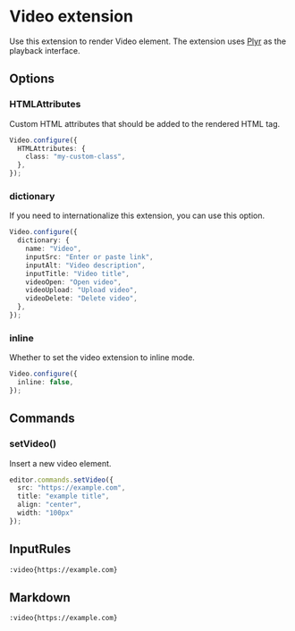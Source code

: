 # Video extension

Use this extension to render Video element. The extension uses [Plyr](https://plyr.io/) as the playback interface.

## Options

### HTMLAttributes

Custom HTML attributes that should be added to the rendered HTML tag.

```typescript
Video.configure({
  HTMLAttributes: {
    class: "my-custom-class",
  },
});
```

### dictionary

If you need to internationalize this extension, you can use this option.

```typescript
Video.configure({
  dictionary: {
    name: "Video",
    inputSrc: "Enter or paste link",
    inputAlt: "Video description",
    inputTitle: "Video title",
    videoOpen: "Open video",
    videoUpload: "Upload video",
    videoDelete: "Delete video",
  },
});
```

### inline

Whether to set the video extension to inline mode.

```typescript
Video.configure({
  inline: false,
});
```

## Commands

### setVideo()

Insert a new video element.

```typescript
editor.commands.setVideo({
  src: "https://example.com",
  title: "example title",
  align: "center",
  width: "100px"
});
```

## InputRules

```markdown
:video{https://example.com}
```

## Markdown

```markdown
:video{https://example.com}
```
